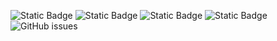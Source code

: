 ![Static Badge](https://img.shields.io/badge/blacklists-60-000000) ![Static Badge](https://img.shields.io/badge/blacklisted-2983419-cc0000) ![Static Badge](https://img.shields.io/badge/whitelisted-2242-00CC00) ![Static Badge](https://img.shields.io/badge/streaming_blacklist-28106-000000) ![GitHub issues](https://img.shields.io/github/issues/fabriziosalmi/blacklists)
